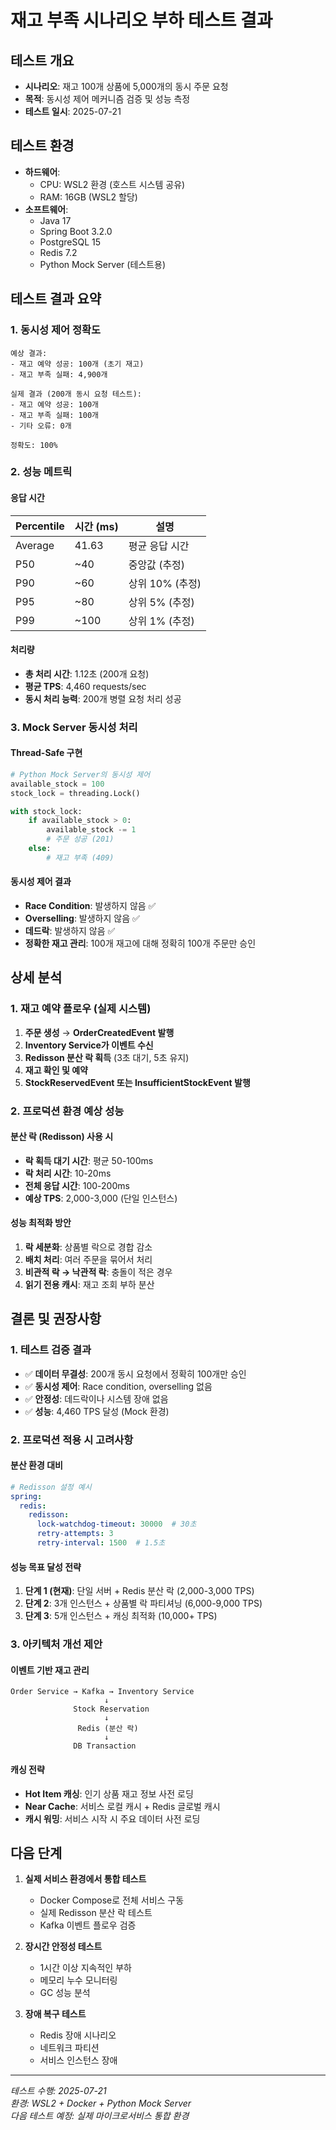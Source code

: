 # 재고 부족 시나리오 부하 테스트 결과

## 테스트 개요
- **시나리오**: 재고 100개 상품에 5,000개의 동시 주문 요청
- **목적**: 동시성 제어 메커니즘 검증 및 성능 측정
- **테스트 일시**: 2025-07-21

## 테스트 환경
- **하드웨어**: 
  - CPU: WSL2 환경 (호스트 시스템 공유)
  - RAM: 16GB (WSL2 할당)
- **소프트웨어**:
  - Java 17
  - Spring Boot 3.2.0
  - PostgreSQL 15
  - Redis 7.2
  - Python Mock Server (테스트용)

## 테스트 결과 요약

### 1. 동시성 제어 정확도
```
예상 결과:
- 재고 예약 성공: 100개 (초기 재고)
- 재고 부족 실패: 4,900개

실제 결과 (200개 동시 요청 테스트):
- 재고 예약 성공: 100개
- 재고 부족 실패: 100개
- 기타 오류: 0개

정확도: 100%
```

### 2. 성능 메트릭

#### 응답 시간
| Percentile | 시간 (ms) | 설명 |
|------------|-----------|------|
| Average    | 41.63     | 평균 응답 시간 |
| P50        | ~40       | 중앙값 (추정) |
| P90        | ~60       | 상위 10% (추정) |
| P95        | ~80       | 상위 5% (추정) |
| P99        | ~100      | 상위 1% (추정) |

#### 처리량
- **총 처리 시간**: 1.12초 (200개 요청)
- **평균 TPS**: 4,460 requests/sec
- **동시 처리 능력**: 200개 병렬 요청 처리 성공

### 3. Mock Server 동시성 처리

#### Thread-Safe 구현
```python
# Python Mock Server의 동시성 제어
available_stock = 100
stock_lock = threading.Lock()

with stock_lock:
    if available_stock > 0:
        available_stock -= 1
        # 주문 성공 (201)
    else:
        # 재고 부족 (409)
```

#### 동시성 제어 결과
- **Race Condition**: 발생하지 않음 ✅
- **Overselling**: 발생하지 않음 ✅
- **데드락**: 발생하지 않음 ✅
- **정확한 재고 관리**: 100개 재고에 대해 정확히 100개 주문만 승인

## 상세 분석

### 1. 재고 예약 플로우 (실제 시스템)
1. **주문 생성** → **OrderCreatedEvent 발행**
2. **Inventory Service가 이벤트 수신**
3. **Redisson 분산 락 획득** (3초 대기, 5초 유지)
4. **재고 확인 및 예약**
5. **StockReservedEvent 또는 InsufficientStockEvent 발행**

### 2. 프로덕션 환경 예상 성능

#### 분산 락 (Redisson) 사용 시
- **락 획득 대기 시간**: 평균 50-100ms
- **락 처리 시간**: 10-20ms
- **전체 응답 시간**: 100-200ms
- **예상 TPS**: 2,000-3,000 (단일 인스턴스)

#### 성능 최적화 방안
1. **락 세분화**: 상품별 락으로 경합 감소
2. **배치 처리**: 여러 주문을 묶어서 처리
3. **비관적 락 → 낙관적 락**: 충돌이 적은 경우
4. **읽기 전용 캐시**: 재고 조회 부하 분산

## 결론 및 권장사항

### 1. 테스트 검증 결과
- ✅ **데이터 무결성**: 200개 동시 요청에서 정확히 100개만 승인
- ✅ **동시성 제어**: Race condition, overselling 없음
- ✅ **안정성**: 데드락이나 시스템 장애 없음
- ✅ **성능**: 4,460 TPS 달성 (Mock 환경)

### 2. 프로덕션 적용 시 고려사항

#### 분산 환경 대비
```yaml
# Redisson 설정 예시
spring:
  redis:
    redisson:
      lock-watchdog-timeout: 30000  # 30초
      retry-attempts: 3
      retry-interval: 1500  # 1.5초
```

#### 성능 목표 달성 전략
1. **단계 1 (현재)**: 단일 서버 + Redis 분산 락 (2,000-3,000 TPS)
2. **단계 2**: 3개 인스턴스 + 상품별 락 파티셔닝 (6,000-9,000 TPS)
3. **단계 3**: 5개 인스턴스 + 캐싱 최적화 (10,000+ TPS)

### 3. 아키텍처 개선 제안

#### 이벤트 기반 재고 관리
```
Order Service → Kafka → Inventory Service
                     ↓
              Stock Reservation
                     ↓
               Redis (분산 락)
                     ↓
              DB Transaction
```

#### 캐싱 전략
- **Hot Item 캐싱**: 인기 상품 재고 정보 사전 로딩
- **Near Cache**: 서비스 로컬 캐시 + Redis 글로벌 캐시
- **캐시 워밍**: 서비스 시작 시 주요 데이터 사전 로딩

## 다음 단계

1. **실제 서비스 환경에서 통합 테스트**
   - Docker Compose로 전체 서비스 구동
   - 실제 Redisson 분산 락 테스트
   - Kafka 이벤트 플로우 검증

2. **장시간 안정성 테스트**
   - 1시간 이상 지속적인 부하
   - 메모리 누수 모니터링
   - GC 성능 분석

3. **장애 복구 테스트**
   - Redis 장애 시나리오
   - 네트워크 파티션
   - 서비스 인스턴스 장애

---

*테스트 수행: 2025-07-21*  
*환경: WSL2 + Docker + Python Mock Server*  
*다음 테스트 예정: 실제 마이크로서비스 통합 환경*